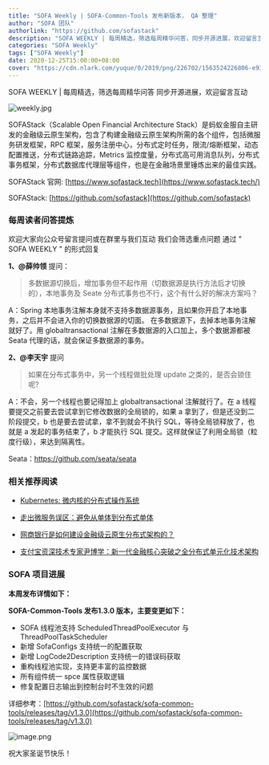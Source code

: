 ```yaml
---
title: "SOFA Weekly | SOFA-Common-Tools 发布新版本， QA 整理"
author: "SOFA 团队"
authorlink: "https://github.com/sofastack"
description: "SOFA WEEKLY | 每周精选，筛选每周精华问答，同步开源进展，欢迎留言互动。"
categories: "SOFA Weekly"
tags: ["SOFA Weekly"]
date: 2020-12-25T15:00:00+08:00
cover: "https://cdn.nlark.com/yuque/0/2019/png/226702/1563524226806-e93607a3-1b77-4ca2-8c3c-0384ab966154.png"
---
```


SOFA WEEKLY | 每周精选，筛选每周精华问答
同步开源进展，欢迎留言互动

![weekly.jpg](https://cdn.nlark.com/yuque/0/2019/jpeg/226702/1562925824761-fc720f21-9622-437b-a783-0b0729eda119.jpeg)

SOFAStack（Scalable Open Financial Architecture Stack）是蚂蚁金服自主研发的金融级云原生架构，包含了构建金融级云原生架构所需的各个组件，包括微服务研发框架，RPC 框架，服务注册中心，分布式定时任务，限流/熔断框架，动态配置推送，分布式链路追踪，Metrics 监控度量，分布式高可用消息队列，分布式事务框架，分布式数据库代理层等组件，也是在金融场景里锤炼出来的最佳实践。

SOFAStack 官网: [https://www.sofastack.tech](https://www.sofastack.tech/)

SOFAStack: [https://github.com/sofastack](https://github.com/sofastack)

### 每周读者问答提炼


欢迎大家向公众号留言提问或在群里与我们互动
我们会筛选重点问题
通过 " SOFA WEEKLY " 的形式回复

**1、@薛帅领** 提问：

> 多数据源切换后，增加事务但不起作用（切数据源是执行方法后才切换的），本地事务及 Seate 分布式事务也不行，这个有什么好的解决方案吗？

A：Spring 本地事务注解本身就不支持多数据源事务，且如果你开启了本地事务，之后并不会进入你的切换数据源的切面。 在多数据源下，去掉本地事务注解就好了。用 globaltransactional 注解在多数据源的入口加上，多个数据源都被 Seata 代理的话，就会保证多数据源的事务。

**2、@李天宇** 提问

> 如果在分布式事务中，另一个线程做批处理 update 之类的，是否会锁住呢?

A：不会，另一个线程也要记得加上 globaltransactional 注解就行了。在 a 线程要提交之前要去尝试拿到它修改数据的全局锁的，如果 a 拿到了，但是还没到二阶段提交，b 也是要去尝试拿，拿不到就会不执行 SQL，等待全局锁释放了，也就是 a 发起的事务结束了，b 才能执行 SQL 提交。这样就保证了利用全局锁（粒度行级），来达到隔离性。

Seata：https://github.com/seata/seata

### 相关推荐阅读

- [Kubernetes: 微内核的分布式操作系统](http://mp.weixin.qq.com/s?__biz=MzUzMzU5Mjc1Nw==&mid=2247486583&idx=1&sn=de15ec3224bc4f00b7e77c9f7481eee0&chksm=faa0e3adcdd76abb1b771514c09a486483f008dd911c27295b52da7979cf7509858134ffaf01&scene=21)
- [走出微服务误区：避免从单体到分布式单体](http://mp.weixin.qq.com/s?__biz=MzUzMzU5Mjc1Nw==&mid=2247486495&idx=1&sn=73daf2aeb85b61e5d715a7e9f979dc3b&chksm=faa0e3c5cdd76ad3f93cf744e7ca156dbeef0347cde7f215415273782ba29526fb8c589bfeeb&scene=21)

- [网商银行是如何建设金融级云原生分布式架构的？](http://mp.weixin.qq.com/s?__biz=MzUzMzU5Mjc1Nw==&mid=2247487074&idx=1&sn=8db3c74c5b4c024314a3f1743998d545&chksm=faa0e1b8cdd768aebe339efc0c24f093d6cdc2d8bfc1f4c548312090e4cb3b165201c84361be&scene=21)

- [支付宝资深技术专家尹博学：新一代金融核心突破之全分布式单元化技术架构](http://mp.weixin.qq.com/s?__biz=MzUzMzU5Mjc1Nw==&mid=2247486545&idx=1&sn=c122ff92cbf74f077850f472aadc3359&chksm=faa0e38bcdd76a9d7da64a43f270d06302d95220b4a1d26fae3fc2224c63a5038140a0587ca0&scene=21)

### SOFA 项目进展

**本周发布详情如下：**

**SOFA-Common-Tools 发布1.3.0 版本，主要变更如下：**

- SOFA 线程池支持 ScheduledThreadPoolExecutor 与 ThreadPoolTaskScheduler
- 新增 SofaConfigs 支持统一的配置获取
- 新增 LogCode2Description 支持统一的错误码获取
- 重构线程池实现，支持更丰富的监控数据
- 所有组件统一 spce 属性获取逻辑
- 修复配置日志输出到控制台时不生效的问题

详细参考：[https://github.com/sofastack/sofa-common-tools/releases/tag/v1.3.0](https://github.com/sofastack/sofa-common-tools/releases/tag/v1.3.0)

![image.png](https://cdn.nlark.com/yuque/0/2020/png/2883938/1608884712024-bd98053b-d84d-4b4d-b06e-ac13504d0e59.png)

祝大家圣诞节快乐！

